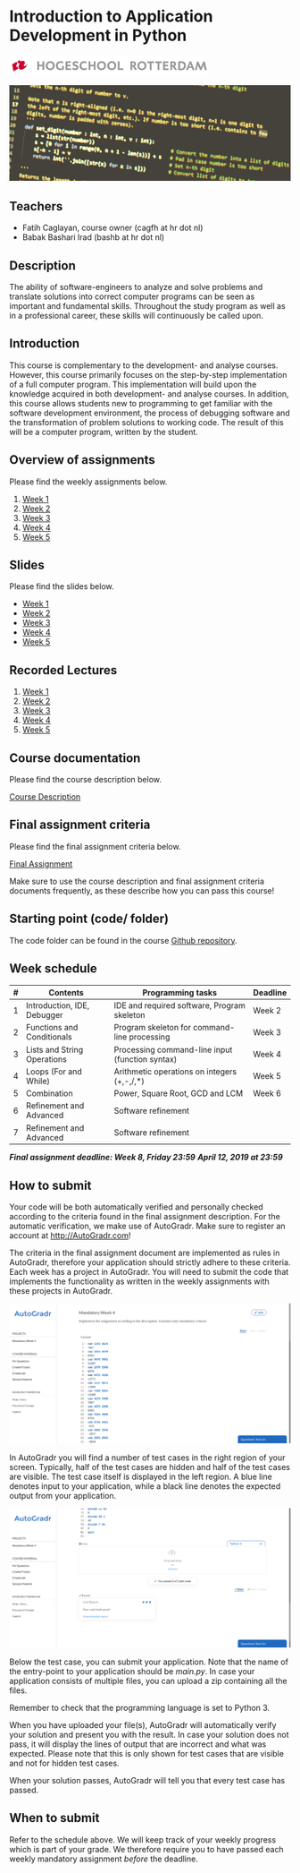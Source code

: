 Introduction to Application Development in Python
====================

![Logo](docs/img/logo.png)

![Cover Image](docs/img/cover.jpg)

Teachers
-----------------

* Fatih Caglayan, course owner (cagfh at hr dot nl)
* Babak Bashari Irad (bashb at hr dot nl)

Description
-----------

The ability of software-engineers to analyze and solve problems and translate
solutions into correct computer programs can be seen as important and
fundamental skills. Throughout the study program as well as in a professional
career, these skills will continuously be called upon.

Introduction
------------

This course is complementary to the development- and analyse courses. However,
this course primarily focuses on the step-by-step implementation of a full
computer program. This implementation will build upon the knowledge acquired in
both development- and analyse courses. In addition, this course allows students
new to programming to get familiar with the software development environment,
the process of debugging software and the transformation of problem solutions to
working code. The result of this will be a computer program, written by the
student.

Overview of assignments
-----------------------

Please find the weekly assignments below.

1. [Week 1](assignments/week1.md)
2. [Week 2](assignments/week2.md)
3. [Week 3](assignments/week3.md)
4. [Week 4](assignments/week4.md)
5. [Week 5](assignments/week5.md)

Slides
------

Please find the slides below.

- [Week
    1](https://hogeschool.github.io/Keuzevak-IADIP/presentations/week%201/presentation.html)
- [Week
    2](https://hogeschool.github.io/Keuzevak-IADIP/presentations/week%202/presentation.html)
- [Week
    3](https://hogeschool.github.io/Keuzevak-IADIP/presentations/week%203/presentation.html)
- [Week
    4](https://hogeschool.github.io/Keuzevak-IADIP/presentations/week%204/presentation.html)
- [Week
    5](https://hogeschool.github.io/Keuzevak-IADIP/presentations/week%205/presentation.html)

Recorded Lectures
-----------------

1. [Week 1](https://drive.google.com/open?id=1eaWlJD7hCS7ECtSA18ErLaZIVygudji6)
2. [Week 2](https://drive.google.com/open?id=1pLewvwRFihbKsAdhgj_A1dlB9YFW6fno)
3. [Week 3](https://drive.google.com/open?id=1AKG8HC0TA0oSWA8ioGPEgTtFze0cWBHV)
4. [Week 4](https://drive.google.com/open?id=1w4jgWp_mGPq6Tn1QKaf-F4XI2GvKgwMS)
5. [Week 5](https://drive.google.com/open?id=1RAp4WgKRKCD_VJswR6oRs9zyhb1Nzz7_)


Course documentation
--------------------

Please find the course description below.

[Course Description](docs/module-description.md)

Final assignment criteria
-------------------------

Please find the final assignment criteria below.

[Final Assignment](docs/final-assignment.md)

Make sure to use the course description and final assignment criteria documents frequently, as these describe how you can pass this course!

Starting point (code/ folder)
-----------------------------

The code folder can be found in the course [Github repository](https://github.com/hogeschool/Keuzevak-IADIP/tree/master/code).

Week schedule
-------------

| \#  | Contents                    | Programming tasks                               | Deadline |
| --- | --------------------------- | ----------------------------------------------- | -------- |
| 1   | Introduction, IDE, Debugger | IDE and required software, Program skeleton     | Week 2   |
| 2   | Functions and Conditionals  | Program skeleton for command-line processing    | Week 3   |
| 3   | Lists and String Operations | Processing command-line input (function syntax) | Week 4   |
| 4   | Loops (For and While)       | Arithmetic operations on integers (+,-,/,\*)    | Week 5   |
| 5   | Combination                 | Power, Square Root, GCD and LCM                 | Week 6   |
| 6   | Refinement and Advanced     | Software refinement                             |          |
| 7   | Refinement and Advanced     | Software refinement                             |          |

***Final assignment deadline: Week 8, Friday 23:59***
***April 12, 2019 at 23:59***


How to submit
-------------

Your code will be both automatically verified and personally checked according to the criteria found in the final assignment description. For the automatic verification, we make use of AutoGradr. Make sure to register an account at <http://AutoGradr.com>!

The criteria in the final assignment document are implemented as rules in AutoGradr, therefore your application should strictly adhere to these criteria. Each week has a project in AutoGradr. You will need to submit the code that implements the functionality as written in the weekly assignments with these projects in AutoGradr.

![Cover Image](docs/img/autogradr_bottom.png)

In AutoGradr you will find a number of test cases in the right region of your screen. Typically, half of the test cases are hidden and half of the test cases are visible. The test case itself is displayed in the left region. A blue line denotes input to your application, while a black line denotes the expected output from your application.

![Cover Image](docs/img/autogradr_top.png)

Below the test case, you can submit your application. Note that the name of the entry-point to your application should be *main.py*. In case your application consists of multiple files, you can upload a zip containing all the files.

Remember to check that the programming language is set to Python 3.

When you have uploaded your file(s), AutoGradr will automatically verify your solution and present you with the result. In case your solution does not pass, it will display the lines of output that are incorrect and what was expected. Please note that this is only shown for test cases that are visible and not for hidden test cases.

When your solution passes, AutoGradr will tell you that every test case has passed.

When to submit
--------------

Refer to the schedule above. We will keep track of your weekly progress which is part of your grade. We therefore require you to have passed each weekly mandatory assignment _before_ the deadline.

